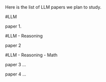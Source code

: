 Here is the list of LLM papers we plan to study.

#LLM

paper 1.

#LLM - Reasoning

paper 2

#LLM - Reasoning - Math

paper 3 ...

paper 4 ...
